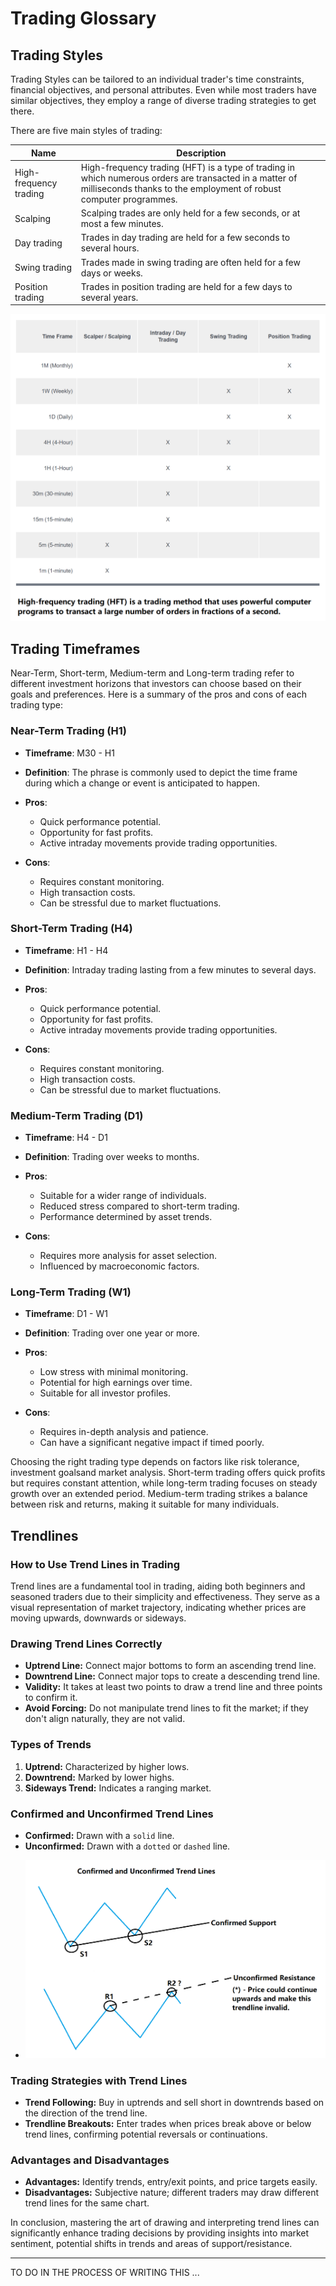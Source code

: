 # Trading Glossary

## Trading Styles

Trading Styles can be tailored to an individual trader's time constraints, financial objectives, and personal attributes. Even while most traders have similar objectives, they employ a range of diverse trading strategies to get there.

There are five main styles of trading:

| Name                   | Description                                                                                                                                                                   |
| ---------------------- | ----------------------------------------------------------------------------------------------------------------------------------------------------------------------------- |
| High-frequency trading | High-frequency trading (HFT) is a type of trading in which numerous orders are transacted in a matter of milliseconds thanks to the employment of robust computer programmes. |
| Scalping               | Scalping trades are only held for a few seconds, or at most a few minutes.                                                                                                    |
| Day trading            | Trades in day trading are held for a few seconds to several hours.                                                                                                            |
| Swing trading          | Trades made in swing trading are often held for a few days or weeks.                                                                                                          |
| Position trading       | Trades in position trading are held for a few days to several years.                                                                                                          |

<p align="center"><img src="https://github.com/chartingshow/documentation/blob/master/assets/images/trading-glossary/trading-styles.png" alt="Trading Styles"></p>

## Trading Timeframes

Near-Term, Short-term, Medium-term and Long-term trading refer to different investment horizons that investors can choose based on their goals and preferences. Here is a summary of the pros and cons of each trading type:

### Near-Term Trading (H1)

- **Timeframe**: M30 - H1
- **Definition**: The phrase is commonly used to depict the time frame during which a change or event is anticipated to happen.
- **Pros**:

  - Quick performance potential.
  - Opportunity for fast profits.
  - Active intraday movements provide trading opportunities.

- **Cons**:

  - Requires constant monitoring.
  - High transaction costs.
  - Can be stressful due to market fluctuations.

### Short-Term Trading (H4)

- **Timeframe**: H1 - H4
- **Definition**: Intraday trading lasting from a few minutes to several days.
- **Pros**:

  - Quick performance potential.
  - Opportunity for fast profits.
  - Active intraday movements provide trading opportunities.

- **Cons**:

  - Requires constant monitoring.
  - High transaction costs.
  - Can be stressful due to market fluctuations.

### Medium-Term Trading (D1)

- **Timeframe**: H4 - D1
- **Definition**: Trading over weeks to months.
- **Pros**:

  - Suitable for a wider range of individuals.
  - Reduced stress compared to short-term trading.
  - Performance determined by asset trends.

- **Cons**:

  - Requires more analysis for asset selection.
  - Influenced by macroeconomic factors.

### Long-Term Trading (W1)

- **Timeframe**: D1 - W1
- **Definition**: Trading over one year or more.
- **Pros**:

  - Low stress with minimal monitoring.
  - Potential for high earnings over time.
  - Suitable for all investor profiles.

- **Cons**:

  - Requires in-depth analysis and patience.
  - Can have a significant negative impact if timed poorly.

Choosing the right trading type depends on factors like risk tolerance, investment goalsand market analysis. Short-term trading offers quick profits but requires constant attention, while long-term trading focuses on steady growth over an extended period. Medium-term trading strikes a balance between risk and returns, making it suitable for many individuals.

## Trendlines

### How to Use Trend Lines in Trading

Trend lines are a fundamental tool in trading, aiding both beginners and seasoned traders due to their simplicity and effectiveness. They serve as a visual representation of market trajectory, indicating whether prices are moving upwards, downwards or sideways.

### Drawing Trend Lines Correctly

- **Uptrend Line:** Connect major bottoms to form an ascending trend line.
- **Downtrend Line:** Connect major tops to create a descending trend line.
- **Validity:** It takes at least two points to draw a trend line and three points to confirm it.
- **Avoid Forcing:** Do not manipulate trend lines to fit the market; if they don't align naturally, they are not valid.

### Types of Trends

1.  **Uptrend:** Characterized by higher lows.
2.  **Downtrend:** Marked by lower highs.
3.  **Sideways Trend:** Indicates a ranging market.

### Confirmed and Unconfirmed Trend Lines

- **Confirmed:** Drawn with a `solid` line.
- **Unconfirmed:** Drawn with a `dotted` or `dashed` line.
- <p align="center"><img src="https://github.com/chartingshow/documentation/blob/master/assets/images/trading-glossary/trendlines.png" alt="trend lines"></p>

### Trading Strategies with Trend Lines

- **Trend Following:** Buy in uptrends and sell short in downtrends based on the direction of the trend line.
- **Trendline Breakouts:** Enter trades when prices break above or below trend lines, confirming potential reversals or continuations.

### Advantages and Disadvantages

- **Advantages:** Identify trends, entry/exit points, and price targets easily.
- **Disadvantages:** Subjective nature; different traders may draw different trend lines for the same chart.

In conclusion, mastering the art of drawing and interpreting trend lines can significantly enhance trading decisions by providing insights into market sentiment, potential shifts in trends and areas of support/resistance.

---

TO DO IN THE PROCESS OF WRITING THIS ...
